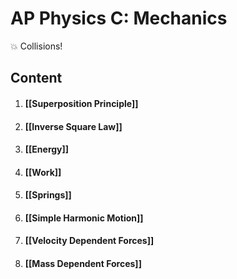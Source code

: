 # AP Physics C: Mechanics

💥 Collisions!

## Content

1. #### [[Superposition Principle]]
2. #### [[Inverse Square Law]]
3. #### [[Energy]]
4. #### [[Work]]
5. #### [[Springs]]
6. #### [[Simple Harmonic Motion]]
7. #### [[Velocity Dependent Forces]]
8. #### [[Mass Dependent Forces]]
